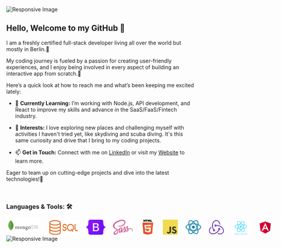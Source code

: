 <!--

- 🔭 I’m currently working on ...
- 🌱 I’m currently learning ...
- 👯 I’m looking to collaborate on ...
- 🤔 I’m looking for help with ...
- 💬 Ask me about ...
- 📫 How to reach me: ...
- 😄 Pronouns: ...
- ⚡ Fun fact: ...
-->
<img src="https://github.com/user-attachments/assets/73e6801f-fe08-4aea-adf2-de6515371feb" style="width: 100%; height: 30px; object-fit: cover;" alt="Responsive Image">

## Hello, Welcome to my GitHub 👋


I am a freshly certified full-stack developer living all over the world but mostly in Berlin.🖤

My coding journey is fueled by a passion for creating user-friendly experiences, and I enjoy being involved in every aspect of building an interactive app from scratch.🔅


Here’s a quick look at how to reach me and what’s been keeping me excited lately:

- 🌱 **Currently Learning:** I’m working with Node.js, API development, and React to improve my skills and advance in the SaaS/FaaS/Fintech industry.
  
- 🎵 **Interests:** I love exploring new places and challenging myself with activities I haven't tried yet, like skydiving and scuba diving. It's this same curiosity and drive that I bring to my coding projects.
  
- 📫 **Get in Touch:** Connect with me on [LinkedIn](https://www.linkedin.com/in/alina-leinweber/) or visit my [Website](https://alinalein.github.io/portfolio_beta/) to learn more.


Eager to team up on cutting-edge projects and dive into the latest technologies!👯

&nbsp;

### Languages & Tools: 🛠️


<p style="margin: 0; line-height: 1; display: flex; align-items: center;">
    <img src="https://raw.githubusercontent.com/alinalein/alinalein/refs/heads/main/svgs/MongoDB.svg" alt="MongoDB" style="height: 45px; margin-right: 20px;"/>
  <img src="https://raw.githubusercontent.com/alinalein/alinalein/refs/heads/main/svgs/Sql.svg" alt="SQL" style="height: 40px; margin-right: 20px;"/>
  <img src="https://raw.githubusercontent.com/alinalein/alinalein/refs/heads/main/svgs/Bootstrap.svg" alt="Bootstrap" style="height: 40px; margin-right: 20px;"/>
  <img src="https://raw.githubusercontent.com/alinalein/alinalein/refs/heads/main/svgs/sass-1.svg" alt="SASS" style="height: 40px; margin-right: 20px;"/>
  <img src="https://raw.githubusercontent.com/alinalein/alinalein/refs/heads/main/svgs/HTML5.svg" alt="HTML" style="height: 40px; margin-right: 20px;"/>
  <img src="https://raw.githubusercontent.com/alinalein/alinalein/refs/heads/main/svgs/JavaScript.svg" alt="JavaScript" style="height: 40px; margin-right: 20px;"/>
  <img src="https://raw.githubusercontent.com/alinalein/alinalein/refs/heads/main/svgs/React.svg" alt="React" style="height: 40px; margin-right: 20px;"/>
  <img src="https://raw.githubusercontent.com/alinalein/alinalein/refs/heads/main/svgs/Redux.svg" alt="Redux" style="height: 40px; margin-right: 20px;"/>
  <img src="https://raw.githubusercontent.com/alinalein/alinalein/refs/heads/main/svgs/ReactNative.svg" alt="ReactNative" style="height: 40px; margin-right: 20px;"/>
  <img src="https://raw.githubusercontent.com/alinalein/alinalein/refs/heads/main/svgs/Angular.svg" alt="Angular" style="height: 40px; margin-right: 20px;"/>
  <img src="https://raw.githubusercontent.com/alinalein/alinalein/refs/heads/main/svgs/Typescript.svg" alt="Typescript" style="height: 40px; margin-right: 20px;"/>
    <img src="https://raw.githubusercontent.com/alinalein/alinalein/refs/heads/main/svgs/Vue.svg" alt="Vue" style="height: 40px; margin-right: 20px;"/>
  <img src="https://raw.githubusercontent.com/alinalein/alinalein/refs/heads/main/svgs/Node_js.svg" alt="Node" style="height: 40px; margin-right: 20px;"/>
  <img src="https://raw.githubusercontent.com/alinalein/alinalein/refs/heads/main/svgs/Express.svg" alt="Express" style="height: 40px; margin-right: 20px;"/>
  <img src="https://raw.githubusercontent.com/alinalein/alinalein/refs/heads/main/svgs/Postman.svg" alt="Postman" style="height: 40px; margin-right: 20px;"/>
  <img src="https://raw.githubusercontent.com/alinalein/alinalein/refs/heads/main/svgs/Cucumber.svg" alt="Cucumber" style="height: 40px; margin-right: 20px;"/>
  <img src="https://raw.githubusercontent.com/alinalein/alinalein/refs/heads/main/svgs/Jest.svg" alt="Jest" style="height: 40px; margin-right: 20px;"/>
  <img src="https://raw.githubusercontent.com/alinalein/alinalein/refs/heads/main/svgs/AWS.svg" alt="AWS" style="height: 45px; margin-right: 20px;"/>
  <img src="https://raw.githubusercontent.com/alinalein/alinalein/refs/heads/main/svgs/Firebase.svg" alt="Firebase" style="height: 30px; margin-right: 20px;"/>
</p>

<img src="https://github.com/user-attachments/assets/73e6801f-fe08-4aea-adf2-de6515371feb" style="width: 100%; height: 30px; object-fit: cover;" alt="Responsive Image">




